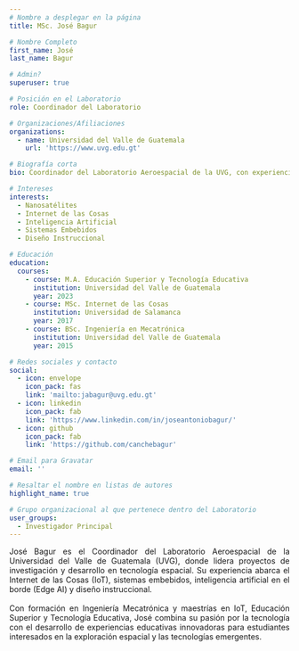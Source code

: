```yaml
---
# Nombre a desplegar en la página
title: MSc. José Bagur

# Nombre Completo
first_name: José 
last_name: Bagur

# Admin?
superuser: true

# Posición en el Laboratorio
role: Coordinador del Laboratorio

# Organizaciones/Afiliaciones
organizations:
  - name: Universidad del Valle de Guatemala 
    url: 'https://www.uvg.edu.gt'

# Biografía corta
bio: Coordinador del Laboratorio Aeroespacial de la UVG, con experiencia en IoT, inteligencia artificial, sistemas embebidos y tecnología educativa.

# Intereses 
interests:
  - Nanosatélites
  - Internet de las Cosas
  - Inteligencia Artificial
  - Sistemas Embebidos
  - Diseño Instruccional

# Educación
education:
  courses:
    - course: M.A. Educación Superior y Tecnología Educativa
      institution: Universidad del Valle de Guatemala
      year: 2023
    - course: MSc. Internet de las Cosas
      institution: Universidad de Salamanca
      year: 2017
    - course: BSc. Ingeniería en Mecatrónica
      institution: Universidad del Valle de Guatemala
      year: 2015  

# Redes sociales y contacto
social:
  - icon: envelope
    icon_pack: fas
    link: 'mailto:jabagur@uvg.edu.gt'
  - icon: linkedin
    icon_pack: fab
    link: 'https://www.linkedin.com/in/joseantoniobagur/'
  - icon: github
    icon_pack: fab
    link: 'https://github.com/canchebagur'

# Email para Gravatar
email: ''

# Resaltar el nombre en listas de autores
highlight_name: true

# Grupo organizacional al que pertenece dentro del Laboratorio
user_groups:
  - Investigador Principal
---
```


<div style="text-align: justify;">
José Bagur es el Coordinador del Laboratorio Aeroespacial de la Universidad del Valle de Guatemala (UVG), donde lidera proyectos de investigación y desarrollo en tecnología espacial. Su experiencia abarca el Internet de las Cosas (IoT), sistemas embebidos, inteligencia artificial en el borde (Edge AI) y diseño instruccional.
<br><br>
Con formación en Ingeniería Mecatrónica y maestrías en IoT, Educación Superior y Tecnología Educativa, José combina su pasión por la tecnología con el desarrollo de experiencias educativas innovadoras para estudiantes interesados en la exploración espacial y las tecnologías emergentes.
</div>